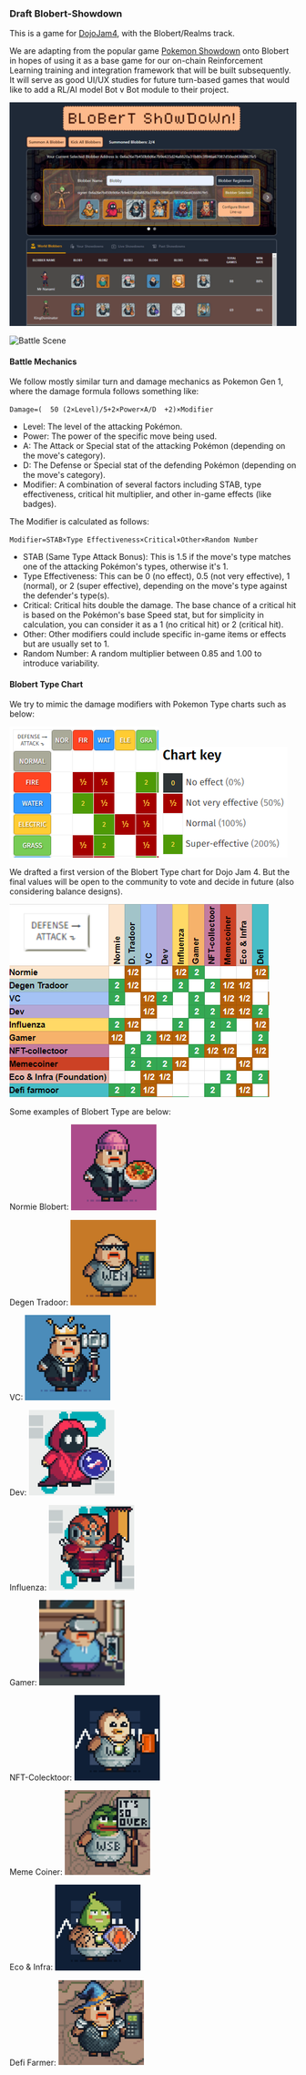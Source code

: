 ### Draft Blobert-Showdown

This is a game for [DojoJam4](https://itch.io/jam/dojo-game-jam-4), with the Blobert/Realms track.

We are adapting from the popular game [Pokemon Showdown](https://pokemonshowdown.com/) onto Blobert in hopes of using it as a base game for our on-chain Reinforcement Learning training and integration framework that will be built subsequently. It will serve as good UI/UX studies for future turn-based games that would like to add a RL/AI model Bot v Bot module to their project.

![Game Landing Screen](/assets/config-screen.png) 

![Battle Scene]()


#### Battle Mechanics

We follow mostly similar turn and damage mechanics as Pokemon Gen 1, where the damage formula follows something like:

`Damage=( 
50
(2×Level)/5+2×Power×A/D
​
 +2)×Modifier`

- Level: The level of the attacking Pokémon.
- Power: The power of the specific move being used.
- A: The Attack or Special stat of the attacking Pokémon (depending on the move's category).
- D: The Defense or Special stat of the defending Pokémon (depending on the move's category).
- Modifier: A combination of several factors including STAB, type effectiveness, critical hit multiplier, and other in-game effects (like badges).  

The Modifier is calculated as follows:

 `Modifier=STAB×Type Effectiveness×Critical×Other×Random Number` 

- STAB (Same Type Attack Bonus): This is 1.5 if the move's type matches one of the attacking Pokémon's types, otherwise it's 1.
- Type Effectiveness: This can be 0 (no effect), 0.5 (not very effective), 1 (normal), or 2 (super effective), depending on the move's type against the defender's type(s).
- Critical: Critical hits double the damage. The base chance of a critical hit is based on the Pokémon's base Speed stat, but for simplicity in calculation, you can consider it as a 1 (no critical hit) or 2 (critical hit).
- Other: Other modifiers could include specific in-game items or effects but are usually set to 1.
- Random Number: A random multiplier between 0.85 and 1.00 to introduce variability.


#### Blobert Type Chart

We try to mimic the damage modifiers with Pokemon Type charts such as below:

![pokemon-type-chart](/assets/pokemonTypeChartSnap.png)
![type-legend](/assets/chartLegend.png) 

We drafted a first version of the Blobert Type chart for Dojo Jam 4. But the final values will be open to the community to vote and decide in future (also considering balance designs).

![blobert-type-chart](/assets/blobbyTypeChart.png)

Some examples of Blobert Type are below:

Normie Blobert: <img src="./assets/blobbys/Normie.png" width="150">  

Degen Tradoor: <img src="./assets/blobbys/DegenTradoor.png" width="150"> 

VC: <img src="./assets/blobbys/VC.png" width="150">  

Dev: <img src="./assets/blobbys/Dev.png" width="150">    

Influenza: <img src="./assets/blobbys/Influenza.png" width="150">  

Gamer: <img src="./assets/blobbys/Gamer.png" width="150">   

NFT-Colecktoor: <img src="./assets/blobbys/NFTcollectoor.png" width="150">    

Meme Coiner: <img src="./assets/blobbys/MemeCoiner.png" width="150">  

Eco & Infra: <img src="./assets/blobbys/EcoInfra.png" width="150">    

Defi Farmer: <img src="./assets/blobbys/DefiFarmer.png" width="150">  


